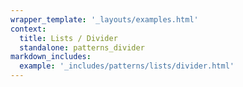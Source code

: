 ```yaml
---
wrapper_template: '_layouts/examples.html'
context:
  title: Lists / Divider
  standalone: patterns_divider
markdown_includes:
  example: '_includes/patterns/lists/divider.html'
---
```

